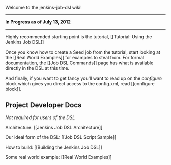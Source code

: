 Welcome to the jenkins-job-dsl wiki!

***********************************
**In Progress as of July 13, 2012**
***********************************

Highly recommended starting point is the tutorial, [[Tutorial: Using the Jenkins Job DSL]] 

Once you know how to create a Seed job from the tutorial, start looking at the [[Real World Examples]] for examples to steal from.  For formal documentation, the [[Job DSL Commands]] page has what is available directly in the DSL at this time.

And finally, if you want to get fancy you'll want to read up on the _configure_ block which gives you direct access to the config.xml, read [[configure block]].

## Project Developer Docs
_Not required for users of the DSL_

Architecture: [[Jenkins Job DSL Architecture]]

Our ideal form of the DSL: [[Job DSL Script Sample]]

How to build: [[Building the Jenkins Job DSL]]

Some real world example: [[Real World Examples]]

